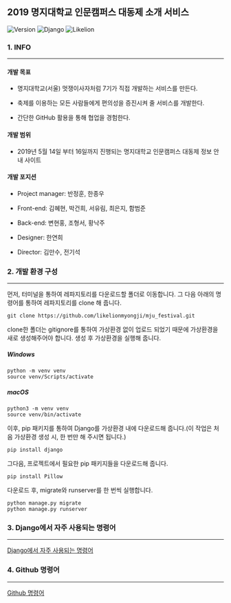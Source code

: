 2019 명지대학교 인문캠퍼스 대동제 소개 서비스
---------------------------------------------

![Version](https://img.shields.io/badge/Version-1.0.0-green.svg) ![Django](https://img.shields.io/badge/Python-Django-darkgreen.svg) ![Likelion](https://img.shields.io/badge/Likelion-MJU(Seoul)-informational.svg)

### 1. INFO

---

#### 개발 목표

-	명지대학교(서울) 멋쟁이사자처럼 7기가 직접 개발하는 서비스를 만든다.

-	축제를 이용하는 모든 사람들에게 편의성을 증진시켜 줄 서비스를 개발한다.

-	간단한 GitHub 활용을 통해 협업을 경험한다.

#### 개발 범위

-	2019년 5월 14일 부터 16일까지 진행되는 명지대학교 인문캠퍼스 대동제 정보 안내 사이트

#### 개발 포지션

-	Project manager: 반정훈, 한종우

-	Front-end: 김혜현, 박건희, 서유림, 최은지, 함범준

-	Back-end: 변현홍, 조형서, 황낙주

-	Designer: 한연희

-	Director: 김만수, 전기석

### 2. 개발 환경 구성

---

먼저, 터미널을 통하여 레파지토리를 다운로드할 폴더로 이동합니다. 그 다음 아래의 명령어를 통하여 레파지토리를 clone 해 줍니다.

```
git clone https://github.com/likelionmyongji/mju_festival.git
```

clone한 폴더는 gitignore를 통하여 가상환경 없이 업로드 되었기 때문에 가상환경을 새로 생성해주어야 합니다. 생성 후 가상환경을 실행해 줍니다.

##### Windows

```
python -m venv venv
source venv/Scripts/activate
```

##### macOS

```
python3 -m venv venv
source venv/bin/activate
```

이후, pip 패키지를 통하여 Django를 가상환경 내에 다운로드해 줍니다.(이 작업은 처음 가상환경 생성 시, 한 번만 해 주시면 됩니다.)

```
pip install django
```

그다음, 프로젝트에서 필요한 pip 패키지들을 다운로드해 줍니다.

```
pip install Pillow
```

다운로드 후, migrate와 runserver를 한 번씩 실행합니다.

```
python manage.py migrate
python manage.py runserver
```

### 3. Django에서 자주 사용되는 명령어

---

[Django에서 자주 사용되는 명령어](markdown/django.md)

### 4. Github 명령어

---

[Github 명령어](markdown/github.md)
